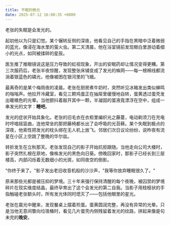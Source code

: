 ```yaml
---
title: 不眠的微光
date: 2025-07-12 16:00:35 +0800
---
```


老张的失眠是会发光的。

起初他以为只是幻觉。某个辗转反侧的深夜，他看见自己的手指在黑暗中泛着微弱的蓝光，像浸在海水里的萤火虫。第二天清晨，他在浴室镜前发现眼白里游动着细小的光点，如同被揉碎的星辰。

医生推了推眼镜说这是压力导致的虹视现象，开出的安眠药却让情况变得更糟。第三次服药后，老张半夜惊醒，发现整张床铺变成了发光的蛛网——每一根棉线都流淌着银蓝色的磷光，他像被困在银河里的飞蛾。

最离奇的是某个梅雨夜的凌晨。老张在厨房煮牛奶时，突然听见冰箱发出类似蝉鸣的嗡嗡声。他拉开冷藏室，看见三颗鸡蛋正在抽屉里缓慢地自转，蛋黄透过蛋壳发出暖橘色的光晕。当他颤抖着敲开其中一颗，半凝固的蛋液竟漂浮在空中，组成一串发光的文字：**睡吧**。

发光的症状开始具象化。老张的旧毛衣在衣柜里编织光之藤蔓，电动剃须刀在充电时哼唱摇篮曲，连他常坐的那把藤椅都长出了会呼吸的光苔藓。某个失眠到极点的深夜，他索性把发光的枕头绑在无人机上放飞。邻居们次日议论纷纷，说昨夜有流星在小区上空跳了整晚的华尔兹。

转折发生在立秋那天。老张发现自己的影子开始抗拒跟随。当他走向公司大楼时，影子突然扎根在原地，像株发光的黑色向日葵。傍晚回家时，那影子已经长到三层楼高，内部闪烁着无数细小的光斑，如同夜空的倒影。

"你终于来了。"影子发出老旧收音机般的沙沙声，"我等你放弃睡眠很久了。"

原来那些光都是被压抑的梦境。三十年来强行保持清醒的每个夜晚，被囚禁的梦境碎片在现实维度结晶，最终孕育出了这个会发光的第二自我。当影子用枝桠状的手指触碰老张额头时，所有发光体同时熄灭了——包括他眼里的星光。

老张在晨光中醒来，发现餐桌上摆着煎蛋。蛋黄圆润完整，再没有异常的光晕。只是当他无意间瞥向垃圾桶时，看见几片蛋壳内侧残留着发光的纹路，拼起来像是句未完的**晚安**。
